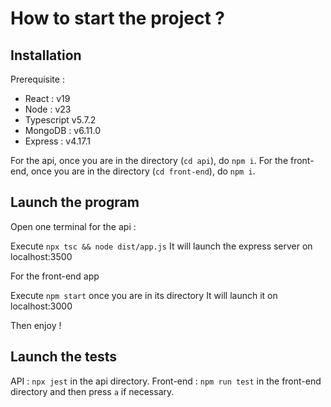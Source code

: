 # How to start the project ?

## Installation

Prerequisite :

- React : v19
- Node : v23
- Typescript v5.7.2
- MongoDB : v6.11.0
- Express : v4.17.1

For the api, once you are in the directory (`cd api`), do `npm i`.
For the front-end, once you are in the directory (`cd front-end`), do `npm i`.

## Launch the program

Open one terminal for the api :

Execute `npx tsc && node dist/app.js`
It will launch the express server on localhost:3500

For the front-end app

Execute `npm start` once you are in its directory
It will launch it on localhost:3000

Then enjoy !

## Launch the tests 

API : `npx jest` in the api directory.
Front-end : `npm run test` in the front-end directory and then press `a` if necessary.
